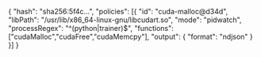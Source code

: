 {
  "hash": "sha256:5f4c...",
  "policies": [{
    "id": "cuda-malloc@d34d",
    "libPath": "/usr/lib/x86_64-linux-gnu/libcudart.so",
    "mode": "pidwatch",
    "processRegex": "^(python|trainer)$",
    "functions": ["cudaMalloc","cudaFree","cudaMemcpy"],
    "output": { "format": "ndjson" }
  }]
}